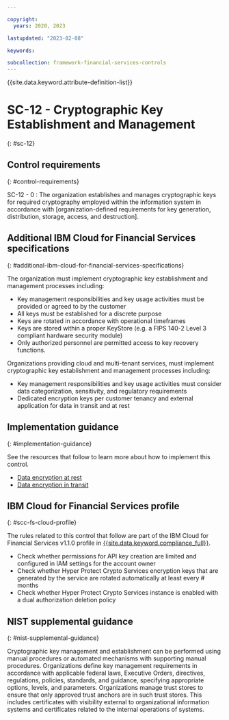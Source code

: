 ```yaml
---

copyright:
  years: 2020, 2023

lastupdated: "2023-02-08"

keywords:

subcollection: framework-financial-services-controls
---
```


{{site.data.keyword.attribute-definition-list}}

               
# SC-12 - Cryptographic Key Establishment and Management
{: #sc-12}

## Control requirements
{: #control-requirements}

SC-12 - 0
    : The organization establishes and manages cryptographic keys for required cryptography employed within the information system in accordance with [organization-defined requirements for key generation, distribution, storage, access, and destruction].

## Additional IBM Cloud for Financial Services specifications
{: #additional-ibm-cloud-for-financial-services-specifications}

The organization must implement cryptographic key establishment and management processes including:
- Key management responsibilities and key usage activities must be provided or agreed to by the customer
- All keys must be established for a discrete purpose
- Keys are rotated in accordance with operational timeframes
- Keys are stored within a proper KeyStore (e.g. a FIPS 140-2 Level 3 compliant hardware security module)
- Only authorized personnel are permitted access to key recovery functions.

Organizations providing cloud and multi-tenant services, must implement cryptographic key establishment and management processes including:
- Key management responsibilities and key usage activities must consider data categorization, sensitivity, and regulatory requirements
- Dedicated encryption keys per customer tenancy and external application for data in transit and at rest

## Implementation guidance
{: #implementation-guidance}

See the resources that follow to learn more about how to implement this control.

- [Data encryption at rest](/docs/framework-financial-services?topic=framework-financial-services-shared-encryption-at-rest)
- [Data encryption in transit](/docs/framework-financial-services?topic=framework-financial-services-shared-encryption-in-transit)

## IBM Cloud for Financial Services profile
{: #scc-fs-cloud-profile}

The rules related to this control that follow are part of the IBM Cloud for Financial Services v1.1.0 profile in [{{site.data.keyword.compliance_full}}](/docs/security-compliance?topic=security-compliance-getting-started).

- Check whether permissions for API key creation are limited and configured in IAM settings for the account owner 
- Check whether Hyper Protect Crypto Services encryption keys that are generated by the service are rotated automatically at least every # months 
- Check whether Hyper Protect Crypto Services instance is enabled with a dual authorization deletion policy

## NIST supplemental guidance
{: #nist-supplemental-guidance}

Cryptographic key management and establishment can be performed using manual procedures or automated mechanisms with supporting manual procedures. Organizations define key management requirements in accordance with applicable federal laws, Executive Orders, directives, regulations, policies, standards, and guidance, specifying appropriate options, levels, and parameters. Organizations manage trust stores to ensure that only approved trust anchors are in such trust stores. This includes certificates with visibility external to organizational information systems and certificates related to the internal operations of systems.





